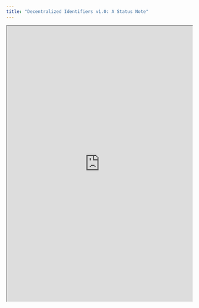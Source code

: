 ```yaml
---
title: "Decentralized Identifiers v1.0: A Status Note"
---
```




<iframe height="750" width="100%" src="https://ewelton.github.io/ktest/wiki.html#Decentralized%20Identifiers%20v1.0:%20A%20Status%20Note"></iframe>
